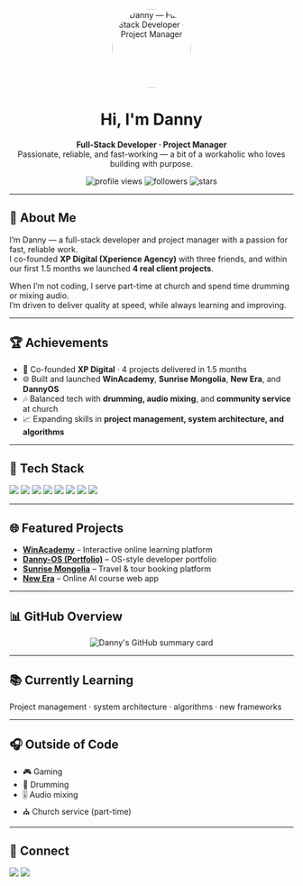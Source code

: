 <p align="center">
  <img src="https://avatars.githubusercontent.com/dnii0412" alt="Danny — Full-Stack Developer · Project Manager" width="140" style="border-radius:50%" />
</p>

<h1 align="center">Hi, I'm Danny</h1>
<p align="center">
  <b>Full-Stack Developer · Project Manager</b><br/>
  Passionate, reliable, and fast-working — a bit of a workaholic who loves building with purpose.
</p>

<p align="center">
  <img src="https://komarev.com/ghpvc/?username=dnii0412&label=Profile%20Views&color=0e75b6&style=flat" alt="profile views" />
  <img src="https://img.shields.io/github/followers/dnii0412?label=Followers&style=flat&color=0e75b6" alt="followers"/>
  <img src="https://img.shields.io/github/stars/dnii0412?affiliations=OWNER&label=Stars&style=flat&color=0e75b6" alt="stars"/>
</p>

---

## 👤 About Me
I’m Danny — a full-stack developer and project manager with a passion for fast, reliable work.  
I co-founded **XP Digital (Xperience Agency)** with three friends, and within our first 1.5 months we launched **4 real client projects**.  

When I’m not coding, I serve part-time at church and spend time drumming or mixing audio.  
I’m driven to deliver quality at speed, while always learning and improving.

---

## 🏆 Achievements
- 🚀 Co-founded **XP Digital** · 4 projects delivered in 1.5 months  
- 🌐 Built and launched **WinAcademy**, **Sunrise Mongolia**, **New Era**, and **DannyOS**  
- 🎶 Balanced tech with **drumming, audio mixing**, and **community service** at church  
- 📈 Expanding skills in **project management, system architecture, and algorithms**  

---

## 🚀 Tech Stack
<p>
  <img src="https://img.shields.io/badge/JavaScript-333?logo=javascript&logoColor=F7DF1E&labelColor=333&style=for-the-badge" />
  <img src="https://img.shields.io/badge/TypeScript-333?logo=typescript&logoColor=3178C6&labelColor=333&style=for-the-badge" />
  <img src="https://img.shields.io/badge/Next.js-333?logo=nextdotjs&logoColor=white&labelColor=333&style=for-the-badge" />
  <img src="https://img.shields.io/badge/Node.js-333?logo=nodedotjs&logoColor=83CD29&labelColor=333&style=for-the-badge" />
  <img src="https://img.shields.io/badge/Express-333?logo=express&logoColor=white&labelColor=333&style=for-the-badge" />
  <img src="https://img.shields.io/badge/MongoDB-333?logo=mongodb&logoColor=47A248&labelColor=333&style=for-the-badge" />
  <img src="https://img.shields.io/badge/Cloudinary-333?logo=cloudinary&logoColor=white&labelColor=333&style=for-the-badge" />
  <img src="https://img.shields.io/badge/Bunny.net-333?logo=rabbitmq&logoColor=white&labelColor=333&style=for-the-badge" />
</p>

---

## 🌐 Featured Projects
- **[WinAcademy](https://winacademy.mn)** – Interactive online learning platform  
- **[Danny-OS (Portfolio)](https://dannyos.vercel.app)** – OS-style developer portfolio  
- **[Sunrise Mongolia](https://sunrisemongolia.com)** – Travel & tour booking platform  
- **[New Era](https://edunewera.mn)** – Online AI course web app  

---

## 📊 GitHub Overview
<p align="center">
  <img src="https://github-profile-summary-cards.vercel.app/api/cards/profile-details?username=dnii0412&theme=github_dark" alt="Danny's GitHub summary card"/>
</p>

---

## 📚 Currently Learning
Project management · system architecture · algorithms · new frameworks  

---

## 🎧 Outside of Code
- 🎮 Gaming  
- 🥁 Drumming  
- 🎚 Audio mixing  
- ⛪ Church service (part-time)  

---

## 🔗 Connect
<a href="https://www.facebook.com/dnii.dnii.0412"><img src="https://img.shields.io/badge/Facebook-1877F2?style=flat&logo=facebook&logoColor=white"/></a>
<a href="https://www.instagram.com/dnii_d/"><img src="https://img.shields.io/badge/Instagram-E4405F?style=flat&logo=instagram&logoColor=white"/></a>
